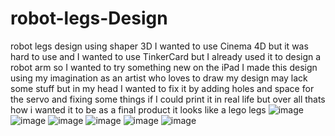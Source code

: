 # robot-legs-Design
robot legs design using shaper 3D 
I wanted to use Cinema 4D but it was hard to use and I wanted to use TinkerCard but I already used it to design a robot arm so I wanted to try something new on the iPad I made this design using my imagination as an artist who loves to draw my design may lack some stuff but in my head I wanted to fix it by adding holes and space for the servo and fixing some things if I could print it in real life
but over all thats how i wanted it to be as a final product it looks like a lego legs 
![image](https://github.com/user-attachments/assets/921c1e87-897e-4c39-8b98-4dfcdd1bdfb6)
![image](https://github.com/user-attachments/assets/0104de6f-9ddc-4104-939d-fc2af2193467)
![image](https://github.com/user-attachments/assets/680d7a0c-92f7-45de-a902-c276e4c08d48)
![image](https://github.com/user-attachments/assets/3edd70a7-c400-4a43-a250-87cc2c8fa5e7)
![image](https://github.com/user-attachments/assets/c30ac86a-703f-4756-8e40-50393a93dd54)
![image](https://github.com/user-attachments/assets/04357f0a-353d-4093-b0f0-a649953e6299)

